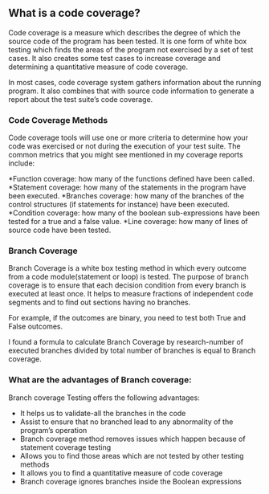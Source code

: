 ## What is a code coverage?
Code coverage is a measure which describes the degree of which the source code of the program has been tested. It is one form of white box testing which finds the areas of the program not exercised by a set of test cases. It also creates some test cases to increase coverage and determining a quantitative measure of code coverage.

In most cases, code coverage system gathers information about the running program. It also combines that with source code information to generate a report about the test suite’s code coverage.

### Code Coverage Methods
Code coverage tools will use one or more criteria to determine how your code was exercised or not during the execution of your test suite. The common metrics that you might see mentioned in my coverage reports include:

*Function coverage: how many of the functions defined have been called.
*Statement coverage: how many of the statements in the program have been executed.
*Branches coverage: how many of the branches of the control structures (if statements for instance) have been executed.
*Condition coverage: how many of the boolean sub-expressions have been tested for a true and a false value.
*Line coverage: how many of lines of source code have been tested.


### Branch Coverage
Branch Coverage is a white box testing method in which every outcome from a code module(statement or loop) is tested. The purpose of branch coverage is to ensure that each decision condition from every branch is executed at least once. It helps to measure fractions of independent code segments and to find out sections having no branches.

For example, if the outcomes are binary, you need to test both True and False outcomes.

I found a formula to calculate Branch Coverage by research-number of executed branches divided by total number of branches is equal to Branch coverage.

### What are the advantages of Branch coverage:

Branch coverage Testing offers the following advantages:

* It helps us to validate-all the branches in the code
* Assist  to ensure that no branched lead to any abnormality of the program’s operation
* Branch coverage method removes issues which happen because of statement coverage testing
* Allows you to find those areas which are not tested by other testing methods
* It allows you to find a quantitative measure of code coverage
* Branch coverage ignores branches inside the Boolean expressions
